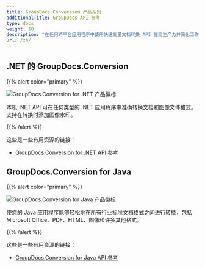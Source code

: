 ```yaml
---
title: GroupDocs.Conversion 产品系列
additionalTitle: GroupDocs API 参考
type: docs
weight: 10
description: "在任何跨平台应用程序中使用快速批量文档转换 API 提高生产力并简化工作流程"
url: /zh/
---
```


## .NET 的 GroupDocs.Conversion

{{% alert color="primary" %}} 

![GroupDocs.Conversion for .NET 产品徽标](../gdocs_net.png)

本机 .NET API 可在任何类型的 .NET 应用程序中准确转换文档和图像文件格式。 支持在转换时添加图像水印。

{{% /alert %}} 

这些是一些有用资源的链接：

- [GroupDocs.Conversion for .NET API 参考](/conversion/zh/net/)


## GroupDocs.Conversion for Java

{{% alert color="primary" %}}

![GroupDocs.Conversion for Java 产品徽标](../gdocs_java.png)

使您的 Java 应用程序能够轻松地在所有行业标准文档格式之间进行转换，包括 Microsoft Office、PDF、HTML、图像和许多其他格式。

{{% /alert %}}

这些是一些有用资源的链接：

- [GroupDocs.Conversion for Java API 参考](/conversion/java/)
